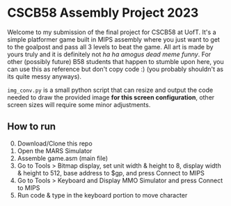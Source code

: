 # CSCB58 Assembly Project 2023
Welcome to my submission of the final project for CSCB58 at UofT. It's a simple platformer game built in MIPS assembly where you just want to get to the goalpost
and pass all 3 levels to beat the game. All art is made by yours truly and it is definitely not *ha ha amogus dead meme funny*. For other (possibly future) B58 students that happen to stumble upon here, you can use this
as reference but don't copy code :) (you probably shouldn't as its quite messy anyways).

`img_conv.py` is a small python script that can resize and output the code needed to draw the provided image **for this screen configuration**, other screen sizes
will require some minor adjustments.

## How to run
0. Download/Clone this repo
1. Open the MARS Simulator
2. Assemble game.asm (main file)
3. Go to Tools > Bitmap display, set unit width & height to 8, display width & height to 512, base address to $gp, and press Connect to MIPS
4. Go to Tools > Keyboard and Display MMO Simulator and press Connect to MIPS
5. Run code & type in the keyboard portion to move character

